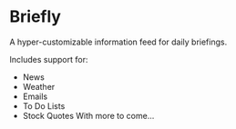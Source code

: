 # Briefly

A hyper-customizable information feed for daily briefings.

Includes support for:
- News
- Weather
- Emails
- To Do Lists
- Stock Quotes
With more to come...
